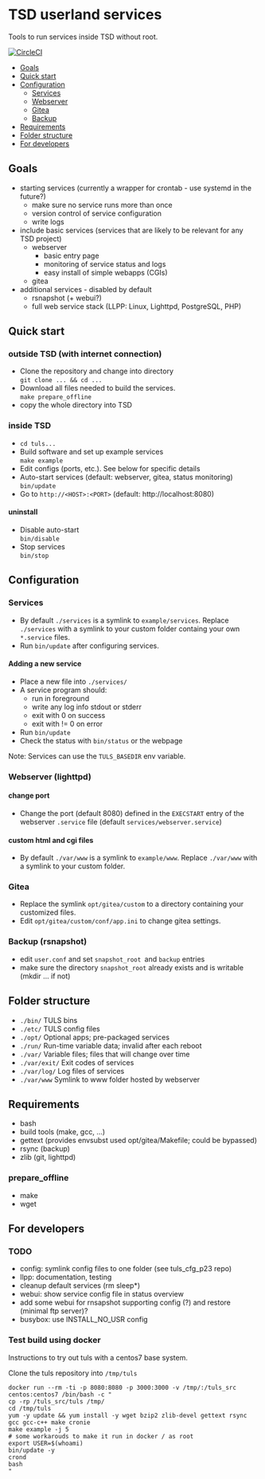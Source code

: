 # TSD userland services

Tools to run services inside TSD without root.  

[![CircleCI](https://circleci.com/gh/LCBC-UiO/tuls.svg?style=shield&circle-token=a0dd6bb1281027234ffb3d6246f024eef271c4b4)](https://app.circleci.com/pipelines/github/LCBC-UiO/tuls)

  * [Goals](#goals)
  * [Quick start](#quick-start)
  * [Configuration](#configuration)
    * [Services](#services)
    * [Webserver](#webserver-lighttpd)
    * [Gitea](#gitea)
    * [Backup](#backup-rsnapshot)
  * [Requirements](#requirements)
  * [Folder structure](#folder-structure)
  * [For developers](#for-developers)

## Goals 
  * starting services (currently a wrapper for crontab - use systemd in the future?)
    * make sure no service runs more than once
    * version control of service configuration
    * write logs
  * include basic services (services that are likely to be relevant for any TSD project)
    * webserver
      * basic entry page 
      * monitoring of service status and logs
      * easy install of simple webapps (CGIs)
    * gitea
  * additional services - disabled by default
    * rsnapshot (+ webui?)
    * full web service stack (LLPP: Linux, Lighttpd, PostgreSQL, PHP)

## Quick start

### outside TSD (with internet connection) 
  * Clone the repository and change into directory  
    `git clone ... && cd ...`
  * Download all files needed to build the services.  
    `make prepare_offline`
  * copy the whole directory into TSD

### inside TSD
  * `cd tuls...`
  * Build software and set up example services  
    `make example`  
  * Edit configs (ports, etc.). See below for specific details
  * Auto-start services (default: webserver, gitea, status monitoring)  
    `bin/update`
  * Go to `http://<HOST>:<PORT>` (default: http://localhost:8080)  
    
#### uninstall
  * Disable auto-start  
    `bin/disable`
  * Stop services  
    `bin/stop`

## Configuration

### Services

  * By default `./services` is a symlink to `example/services`. 
    Replace `./services` with a symlink to your custom folder 
    containg your own `*.service` files.
  * Run `bin/update` after configuring services.

#### Adding a new service  

  * Place a new file into `./services/`
  * A service program should:
    * run in foreground
    * write any log info stdout or stderr
    * exit with 0 on success
    * exit with != 0 on error
  * Run `bin/update`
  * Check the status with `bin/status` or the webpage

Note: Services can use the `TULS_BASEDIR` env variable.

### Webserver (lighttpd)

#### change port
  * Change the port (default 8080) defined in the `EXECSTART` entry of the webserver `.service` file (default `services/webserver.service`)

#### custom html and cgi files 
  * By default `./var/www` is a symlink to `example/www`. 
    Replace `./var/www` with a symlink to your custom folder.
  
### Gitea
  * Replace the symlink `opt/gitea/custom` to a directory containing your customized files.
  * Edit `opt/gitea/custom/conf/app.ini` to change gitea settings.

### Backup (rsnapshot)
  * edit `user.conf` and set `snapshot_root `and `backup` entries
  * make sure the directory `snapshot_root` already exists and is writable (mkdir ... if not)

## Folder structure
  * `./bin/` TULS bins
  * `./etc/` TULS config files
  * `./opt/` Optional apps; pre-packaged services
  * `./run/` Run-time variable data; invalid after each reboot
  * `./var/` Variable files; files that will change over time
  * `./var/exit/` Exit codes of services 
  * `./var/log/` Log files of services
  * `./var/www` Symlink to www folder hosted by webserver

## Requirements
  * bash
  * build tools (make, gcc, ...)
  * gettext (provides envsubst used opt/gitea/Makefile; could be bypassed)
  * rsync (backup)
  * zlib (git, lighttpd)

### prepare_offline
  * make
  * wget

## For developers

### TODO
  * config: symlink config files to one folder (see tuls_cfg_p23 repo)
  * llpp: documentation, testing
  * cleanup default services (rm sleep*)
  * webui: show service config file in status overview
  * add some webui for rnsapshot supporting config (?) and restore (minimal ftp server)?
  * busybox: use INSTALL_NO_USR config

### Test build using docker

Instructions to try out tuls with a centos7 base system.

Clone the tuls repository into `/tmp/tuls`

```
docker run --rm -ti -p 8080:8080 -p 3000:3000 -v /tmp/:/tuls_src centos:centos7 /bin/bash -c "
cp -rp /tuls_src/tuls /tmp/
cd /tmp/tuls
yum -y update && yum install -y wget bzip2 zlib-devel gettext rsync gcc gcc-c++ make cronie
make example -j 5
# some workarouds to make it run in docker / as root
export USER=$(whoami)
bin/update -y
crond
bash
"
```
